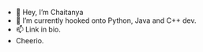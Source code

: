 - 👋 Hey, I’m Chaitanya
- 👀 I’m currently hooked onto Python, Java and C++ dev. 
- 📫 Link in bio.
- Cheerio.
